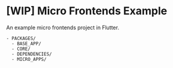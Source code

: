 # [WIP] Micro Frontends Example
An example micro frontends project in Flutter.

```
- PACKAGES/
  - BASE_APP/
  - CORE/
  - DEPENDENCIES/
  - MICRO_APPS/
```